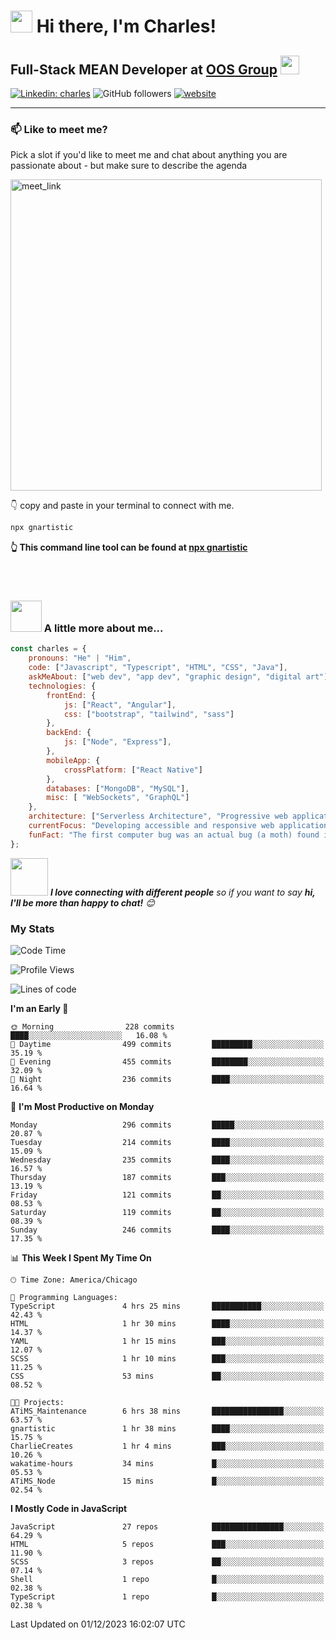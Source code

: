 # <img src="https://camo.githubusercontent.com/9ed64b042a76b8a97016e877cbaee0d6df224a148034afef658d841cf0cd1791/68747470733a2f2f63756c746f667468657061727479706172726f742e636f6d2f706172726f74732f68642f6c6170746f705f706172726f742e676966" width="35" height="35"> Hi there, I'm Charles!

## Full-Stack MEAN Developer at [OOS Group](https://www.orlandospencer.com/) <img src="https://camo.githubusercontent.com/63371d36886ee658f5a97401f393e1ab1684b2fd3de674b8f5efc7d410b2a3d0/68747470733a2f2f6d656469612e67697068792e636f6d2f6d656469612f57556c706c634d704f43456d5447427442572f67697068792e676966" width="30">

[![Linkedin: charles](https://img.shields.io/badge/-charlesHouston-blue?style=flat-square&logo=Linkedin&logoColor=white&link=https://www.linkedin.com/in/anmol-p-singh/)](https://www.linkedin.com/in/charles-houston-43220a236/)
![GitHub followers](https://img.shields.io/github/followers/gnartistic?label=Follow&style=social)
[![website](https://img.shields.io/badge/Website-46a2f1.svg?&style=flat-square&logo=Google-Chrome&logoColor=white&link=https://anmolsingh.me/)](https://gnartistic.github.io/react-portfolio/)
</br>

---

### 📫 Like to meet me?

Pick a slot if you'd like to meet me and chat about anything you are passionate about - but make sure to describe the agenda

<a href="https://calendly.com/gn4rtistic/30min" target="_blank"><img width="498" alt="meet_link" src="https://user-images.githubusercontent.com/15426564/144297439-f530f383-e73e-41e0-9914-a9b7d3f432e5.png"></a>
</br>

👇 copy and paste in your terminal to connect with me.

```bash
npx gnartistic
```
**👆 This command line tool can be found at [npx gnartistic](https://github.com/gnartistic/cli-contact)**

</br> </br>

### <img src="https://media.giphy.com/media/VgCDAzcKvsR6OM0uWg/giphy.gif" width="50"> A little more about me... 

```javascript
const charles = {
    pronouns: "He" | "Him",
    code: ["Javascript", "Typescript", "HTML", "CSS", "Java"],
    askMeAbout: ["web dev", "app dev", "graphic design", "digital art"],
    technologies: {
        frontEnd: {
            js: ["React", "Angular"],
            css: ["bootstrap", "tailwind", "sass"]
        },
        backEnd: {
            js: ["Node", "Express"],
        },
        mobileApp: {
            crossPlatform: ["React Native"]
        },
        databases: ["MongoDB", "MySQL"],
        misc: [ "WebSockets", "GraphQL"]
    },
    architecture: ["Serverless Architecture", "Progressive web applications", "Single page applications"],
    currentFocus: "Developing accessible and responsive web applications",
    funFact: "The first computer bug was an actual bug (a moth) found in a computer in 1947"
};
```

<img src="https://media.giphy.com/media/LnQjpWaON8nhr21vNW/giphy.gif" width="60"> <em><b>I love connecting with different people</b> so if you want to say <b>hi, I'll be more than happy to chat!</b> 😊</em>

### My Stats

<!--START_SECTION:waka-->
![Code Time](http://img.shields.io/badge/Code%20Time-10%20hrs%2026%20mins-blue)

![Profile Views](http://img.shields.io/badge/Profile%20Views-299-blue)

![Lines of code](https://img.shields.io/badge/From%20Hello%20World%20I%27ve%20Written-3.0%20million%20lines%20of%20code-blue)

**I'm an Early 🐤** 

```text
🌞 Morning                228 commits         ████░░░░░░░░░░░░░░░░░░░░░   16.08 % 
🌆 Daytime                499 commits         █████████░░░░░░░░░░░░░░░░   35.19 % 
🌃 Evening                455 commits         ████████░░░░░░░░░░░░░░░░░   32.09 % 
🌙 Night                  236 commits         ████░░░░░░░░░░░░░░░░░░░░░   16.64 % 
```
📅 **I'm Most Productive on Monday** 

```text
Monday                   296 commits         █████░░░░░░░░░░░░░░░░░░░░   20.87 % 
Tuesday                  214 commits         ████░░░░░░░░░░░░░░░░░░░░░   15.09 % 
Wednesday                235 commits         ████░░░░░░░░░░░░░░░░░░░░░   16.57 % 
Thursday                 187 commits         ███░░░░░░░░░░░░░░░░░░░░░░   13.19 % 
Friday                   121 commits         ██░░░░░░░░░░░░░░░░░░░░░░░   08.53 % 
Saturday                 119 commits         ██░░░░░░░░░░░░░░░░░░░░░░░   08.39 % 
Sunday                   246 commits         ████░░░░░░░░░░░░░░░░░░░░░   17.35 % 
```


📊 **This Week I Spent My Time On** 

```text
🕑︎ Time Zone: America/Chicago

💬 Programming Languages: 
TypeScript               4 hrs 25 mins       ███████████░░░░░░░░░░░░░░   42.43 % 
HTML                     1 hr 30 mins        ████░░░░░░░░░░░░░░░░░░░░░   14.37 % 
YAML                     1 hr 15 mins        ███░░░░░░░░░░░░░░░░░░░░░░   12.07 % 
SCSS                     1 hr 10 mins        ███░░░░░░░░░░░░░░░░░░░░░░   11.25 % 
CSS                      53 mins             ██░░░░░░░░░░░░░░░░░░░░░░░   08.52 % 

🐱‍💻 Projects: 
ATiMS_Maintenance        6 hrs 38 mins       ████████████████░░░░░░░░░   63.57 % 
gnartistic               1 hr 38 mins        ████░░░░░░░░░░░░░░░░░░░░░   15.75 % 
CharlieCreates           1 hr 4 mins         ███░░░░░░░░░░░░░░░░░░░░░░   10.26 % 
wakatime-hours           34 mins             █░░░░░░░░░░░░░░░░░░░░░░░░   05.53 % 
ATiMS_Node               15 mins             █░░░░░░░░░░░░░░░░░░░░░░░░   02.54 % 
```

**I Mostly Code in JavaScript** 

```text
JavaScript               27 repos            ████████████████░░░░░░░░░   64.29 % 
HTML                     5 repos             ███░░░░░░░░░░░░░░░░░░░░░░   11.90 % 
SCSS                     3 repos             ██░░░░░░░░░░░░░░░░░░░░░░░   07.14 % 
Shell                    1 repo              █░░░░░░░░░░░░░░░░░░░░░░░░   02.38 % 
TypeScript               1 repo              █░░░░░░░░░░░░░░░░░░░░░░░░   02.38 % 
```




 Last Updated on 01/12/2023 16:02:07 UTC
<!--END_SECTION:waka-->


